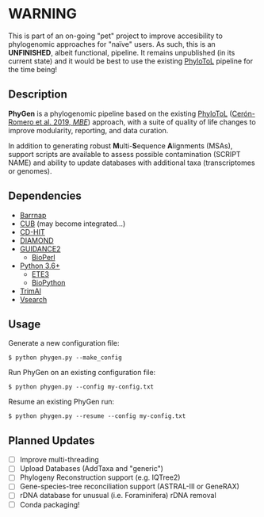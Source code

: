 # WARNING

This is part of an on-going "pet" project to improve accesibility to phylogenomic approaches for "naïve" users. As such, this is an **UNFINISHED**, albeit functional, pipeline. It remains unpublished (in its current state) and it would be best to use the existing [PhyloToL](https://github.com/Katzlab/PhyloTOL) pipeline for the time being!

## Description
**PhyGen** is a phylogenomic pipeline based on the existing [PhyloToL](https://github.com/Katzlab/PhyloTOL) ([Cerón-Romero et al. 2019, *MBE*](https://academic.oup.com/mbe/article/36/8/1831/5486329)) approach, with a suite of quality of life changes to improve modularity, reporting, and data curation. 

In addition to generating robust **M**ulti-**S**equence **A**lignments (MSAs), support scripts are available to assess possible contamination (SCRIPT NAME) and ability to update databases with additional taxa (transcriptomes or genomes). 

## Dependencies
+ [Barrnap](https://github.com/weizhongli/cdhit)
+ [CUB](https://github.com/xxmalcala/CUB) (may become integrated...)
+ [CD-HIT](https://github.com/weizhongli/cdhit)
+ [DIAMOND](https://github.com/bbuchfink/diamond)
+ [GUIDANCE2](http://guidance.tau.ac.il/source.php)
  - [BioPerl](https://bioperl.org/)
+ [Python 3.6+](https://www.python.org/downloads/)
  - [ETE3](http://etetoolkit.org/)
  - [BioPython](https://biopython.org/wiki/Download)
+ [TrimAl](https://github.com/inab/trimal)
+ [Vsearch](https://github.com/torognes/vsearch)

## Usage
Generate a new configuration file:
```
$ python phygen.py --make_config
```
Run PhyGen on an existing configuration file:
```
$ python phygen.py --config my-config.txt
```
Resume an existing PhyGen run:
```
$ python phygen.py --resume --config my-config.txt
```

## Planned Updates
- [ ] Improve multi-threading
- [ ] Upload Databases (AddTaxa and "generic")
- [ ] Phylogeny Reconstruction support (e.g. IQTree2)
- [ ] Gene-species-tree reconciliation support (ASTRAL-III or GeneRAX)
- [ ] rDNA database for unusual (i.e. Foraminifera) rDNA removal
- [ ] Conda packaging!
